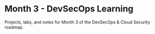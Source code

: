 # Month 3 - DevSecOps Learning
Projects, labs, and notes for Month 3 of the DevSecOps & Cloud Security roadmap.
